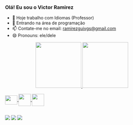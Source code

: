 ### Olá! Eu sou o Victor Ramirez

- 🔭 Hoje trabalho com Idiomas (Professor)
- 🌱 Entrando na área de programação
- 📫 Contate-me no email: ramirezguivgs@gmail.com
- 😄 Pronouns: ele/dele

<div align="center">
  <a href="https://github.com/ramireezgui">
  <img height="150em" src="https://github-readme-stats.vercel.app/api?username=ramireezgui&theme=gotham">
  <img height="150em" src="https://github-readme-stats.vercel.app/api/top-langs/?username=ramireezgui&layout=compact&theme=gotham"/>
</div>  
<div style="display: inline_block"><br>
  <img align="center" height="30" width="40" img src="https://cdn.jsdelivr.net/gh/devicons/devicon/icons/python/python-original.svg" />
  <img align="center" height"30" width="40" img src="https://cdn.jsdelivr.net/gh/devicons/devicon/icons/html5/html5-original-wordmark.svg" />
  <img align="center" height"30" width="40" img src="https://cdn.jsdelivr.net/gh/devicons/devicon/icons/css3/css3-original-wordmark.svg" />
          
          
          
</div>
  
  ##
  
<div> 
  <a href="https://instagram.com/ramireezgui" target="_blank"><img src="https://img.shields.io/badge/-Instagram-%23E4405F?style=for-the-badge&logo=instagram&logoColor=white" target="_blank"></a>
  <a href = "mailto:ramirezguivgs@gmail.com"><img src="https://img.shields.io/badge/-Gmail-%23333?style=for-the-badge&logo=gmail&logoColor=white" target="_blank"></a>
  <a href="https://www.linkedin.com/in/victor-ramirez-890217226" target="_blank"><img src="https://img.shields.io/badge/-LinkedIn-%230077B5?style=for-the-badge&logo=linkedin&logoColor=white" target="_blank"></a> 
 
</div>
